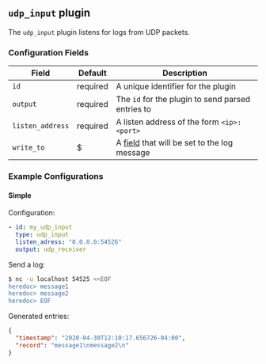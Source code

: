 ## `udp_input` plugin

The `udp_input` plugin listens for logs from UDP packets.

### Configuration Fields

| Field            | Default  | Description                                              |
| ---              | ---      | ---                                                      |
| `id`             | required | A unique identifier for the plugin                       |
| `output`         | required | The `id` for the plugin to send parsed entries to        |
| `listen_address` | required | A listen address of the form `<ip>:<port>`               |
| `write_to`       | $        | A [field](/field.md) that will be set to the log message |

### Example Configurations

#### Simple

Configuration:
```yaml
- id: my_udp_input
  type: udp_input
  listen_adress: "0.0.0.0:54526"
  output: udp_receiver
```

Send a log:
```bash
$ nc -u localhost 54525 <<EOF
heredoc> message1
heredoc> message2
heredoc> EOF
```

Generated entries:
```json
{
  "timestamp": "2020-04-30T12:10:17.656726-04:00",
  "record": "message1\nmessage2\n"
}
```
